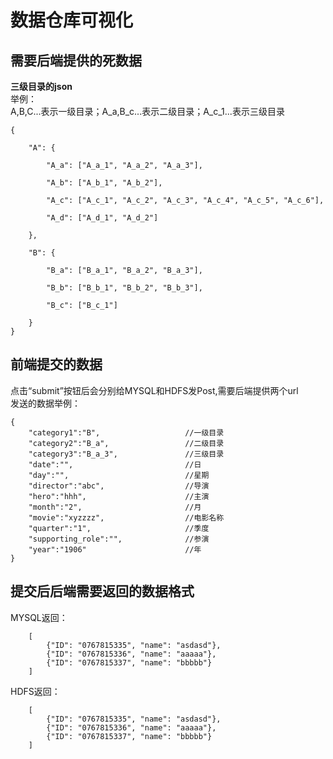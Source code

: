 # 数据仓库可视化

## 需要后端提供的死数据
**三级目录的json**  
举例：  
A,B,C...表示一级目录；A_a,B_c...表示二级目录；A_c_1...表示三级目录


    {
    
        "A": {
    
            "A_a": ["A_a_1", "A_a_2", "A_a_3"],
    
            "A_b": ["A_b_1", "A_b_2"],
    
            "A_c": ["A_c_1", "A_c_2", "A_c_3", "A_c_4", "A_c_5", "A_c_6"],
    
            "A_d": ["A_d_1", "A_d_2"]
    
        },
    
        "B": {
    
            "B_a": ["B_a_1", "B_a_2", "B_a_3"],
    
            "B_b": ["B_b_1", "B_b_2", "B_b_3"],
    
            "B_c": ["B_c_1"]
    
        }
    }

## 前端提交的数据
点击“submit”按钮后会分别给MYSQL和HDFS发Post,需要后端提供两个url  
发送的数据举例：

    {
        "category1":"B",                   //一级目录
        "category2":"B_a",                 //二级目录
        "category3":"B_a_3",               //三级目录
        "date":"",                         //日  
        "day":"",                          //星期  
        "director":"abc",                  //导演  
        "hero":"hhh",                      //主演  
        "month":"2",                       //月
        "movie":"xyzzzz",                  //电影名称 
        "quarter":"1",                     //季度
        "supporting_role":"",              //参演  
        "year":"1906"                      //年  
    }
    
    
## 提交后后端需要返回的数据格式

MYSQL返回：
 
        [
            {"ID": "0767815335", "name": "asdasd"},
            {"ID": "0767815336", "name": "aaaaa"},
            {"ID": "0767815337", "name": "bbbbb"}
        ]
     
HDFS返回：
 
        [
            {"ID": "0767815335", "name": "asdasd"},
            {"ID": "0767815336", "name": "aaaaa"},
            {"ID": "0767815337", "name": "bbbbb"}
        ]
     
